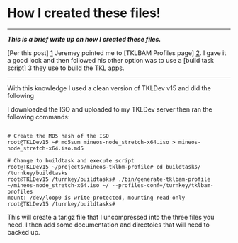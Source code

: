 
# How I created these files!

---

***This is a brief write up on how I created these files.***
 

[Per this post] [1] Jeremey pointed me to [TKLBAM Profiles page] [2].
I gave it a good look and then followed his other option was to use a
[build task script] [3] they use to build the TKL apps.  

---

With this knowledge I used a clean version of TKLDev v15 and did the following

I downloaded the ISO and uploaded to my TKLDev server then ran the following commands:


```

# Create the MD5 hash of the ISO
root@TKLDev15 ~# md5sum mineos-node_stretch-x64.iso > mineos-node_stretch-x64.iso.md5

# Change to buildtask and execute script
root@TKLDev15 ~/projects/mineos-tklbm-profile# cd buildtasks/
/turnkey/buildtasks
root@TKLDev15 /turnkey/buildtasks# ./bin/generate-tklbam-profile ~/mineos-node_stretch-x64.iso ~/ --profiles-conf=/turnkey/tklbam-profiles
mount: /dev/loop0 is write-protected, mounting read-only
root@TKLDev15 /turnkey/buildtasks#

```
This will create a tar.gz file that I uncompressed into the three files you need. I then 
add some documentation and directoies that will need to backed up.




[1]: https://www.turnkeylinux.org/comment/47730#comment-47730 "Click here to view the post"
[2]: https://github.com/turnkeylinux/tklbam-profiles/blob/master/README.rst "Click here to see it"
[3]: https://github.com/turnkeylinux/buildtasks/blob/master/bin/generate-tklbam-profile "Click to view the code"

